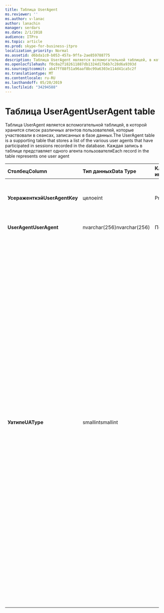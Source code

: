 ```yaml
---
title: Таблица UserAgent
ms.reviewer: ''
ms.author: v-lanac
author: lanachin
manager: serdars
ms.date: 2/1/2018
audience: ITPro
ms.topic: article
ms.prod: skype-for-business-itpro
localization_priority: Normal
ms.assetid: d6bda1c0-b053-457a-9ffa-2ae859788775
description: Таблица UserAgent является вспомогательной таблицей, в которой хранится список различных агентов пользователей, которые участвовали в сеансах, записанных в базе данных. Каждая запись в таблице представляет одного агента пользователя
ms.openlocfilehash: f0c8a2f182611887db1324d17b6b7c28d6a9393d
ms.sourcegitcommit: ab47ff88f51a96aaf8bc99a6303e114d41ca5c2f
ms.translationtype: MT
ms.contentlocale: ru-RU
ms.lasthandoff: 05/20/2019
ms.locfileid: "34294588"
---
```

# <a name="useragent-table"></a><span data-ttu-id="cbf2c-104">Таблица UserAgent</span><span class="sxs-lookup"><span data-stu-id="cbf2c-104">UserAgent table</span></span>
 
<span data-ttu-id="cbf2c-105">Таблица UserAgent является вспомогательной таблицей, в которой хранится список различных агентов пользователей, которые участвовали в сеансах, записанных в базе данных.</span><span class="sxs-lookup"><span data-stu-id="cbf2c-105">The UserAgent table is a supporting table that stores a list of the various user agents that have participated in sessions recorded in the database.</span></span> <span data-ttu-id="cbf2c-106">Каждая запись в таблице представляет одного агента пользователя</span><span class="sxs-lookup"><span data-stu-id="cbf2c-106">Each record in the table represents one user agent</span></span>
  
|<span data-ttu-id="cbf2c-107">**Столбец**</span><span class="sxs-lookup"><span data-stu-id="cbf2c-107">**Column**</span></span>|<span data-ttu-id="cbf2c-108">**Тип данных**</span><span class="sxs-lookup"><span data-stu-id="cbf2c-108">**Data Type**</span></span>|<span data-ttu-id="cbf2c-109">**Ключ/индекс**</span><span class="sxs-lookup"><span data-stu-id="cbf2c-109">**Key/Index**</span></span>|<span data-ttu-id="cbf2c-110">**Сведения**</span><span class="sxs-lookup"><span data-stu-id="cbf2c-110">**Details**</span></span>|
|:-----|:-----|:-----|:-----|
|<span data-ttu-id="cbf2c-111">**Усераженткэй**</span><span class="sxs-lookup"><span data-stu-id="cbf2c-111">**UserAgentKey**</span></span> <br/> |<span data-ttu-id="cbf2c-112">целое</span><span class="sxs-lookup"><span data-stu-id="cbf2c-112">int</span></span>  <br/> |<span data-ttu-id="cbf2c-113">Primary</span><span class="sxs-lookup"><span data-stu-id="cbf2c-113">Primary</span></span>  <br/> |<span data-ttu-id="cbf2c-114">Уникальный номер, идентифицирующий агент пользователя.</span><span class="sxs-lookup"><span data-stu-id="cbf2c-114">Unique number identifying this user agent.</span></span>  <br/> |
|<span data-ttu-id="cbf2c-115">**UserAgent**</span><span class="sxs-lookup"><span data-stu-id="cbf2c-115">**UserAgent**</span></span> <br/> |<span data-ttu-id="cbf2c-116">nvarchar(256)</span><span class="sxs-lookup"><span data-stu-id="cbf2c-116">nvarchar(256)</span></span>  <br/> |<span data-ttu-id="cbf2c-117">Повторя</span><span class="sxs-lookup"><span data-stu-id="cbf2c-117">Unique</span></span>  <br/> |<span data-ttu-id="cbf2c-118">Строка агента пользователя.</span><span class="sxs-lookup"><span data-stu-id="cbf2c-118">User Agent string.</span></span>  <br/> |
|<span data-ttu-id="cbf2c-119">**Уатипе**</span><span class="sxs-lookup"><span data-stu-id="cbf2c-119">**UAType**</span></span> <br/> |<span data-ttu-id="cbf2c-120">smallint</span><span class="sxs-lookup"><span data-stu-id="cbf2c-120">smallint</span></span>  <br/> | <br/> |<span data-ttu-id="cbf2c-121">1 — сервер исправлений.</span><span class="sxs-lookup"><span data-stu-id="cbf2c-121">1 is Mediation Server.</span></span>  <br/> <span data-ttu-id="cbf2c-122">2 — это сервер конференц-связи с/V.</span><span class="sxs-lookup"><span data-stu-id="cbf2c-122">2 is A/V Conferencing Server.</span></span>  <br/> <span data-ttu-id="cbf2c-123">4 — Skype для бизнеса.</span><span class="sxs-lookup"><span data-stu-id="cbf2c-123">4 is Skype for Business.</span></span>  <br/> <span data-ttu-id="cbf2c-124">8 — это IP-телефон.</span><span class="sxs-lookup"><span data-stu-id="cbf2c-124">8 is IP Phone.</span></span>  <br/> <span data-ttu-id="cbf2c-125">16 — консоль Live Meeting.</span><span class="sxs-lookup"><span data-stu-id="cbf2c-125">16 is Live Meeting Console.</span></span>  <br/> <span data-ttu-id="cbf2c-126">32 — средство проверки развертывания (ДВТ).</span><span class="sxs-lookup"><span data-stu-id="cbf2c-126">32 is Deployment Validation Tool (DVT).</span></span>  <br/> <span data-ttu-id="cbf2c-127">64 — это сервер Skype для бизнеса на компьютерах Macintosh.</span><span class="sxs-lookup"><span data-stu-id="cbf2c-127">64 is Skype for Business Server on Macintosh computers.</span></span>  <br/> <span data-ttu-id="cbf2c-128">128 является помощником по Skype для бизнеса Server.</span><span class="sxs-lookup"><span data-stu-id="cbf2c-128">128 is Skype for Business Server Attendant.</span></span>  <br/> <span data-ttu-id="cbf2c-129">256 является службой объявлений конференций.</span><span class="sxs-lookup"><span data-stu-id="cbf2c-129">256 is Conferencing Announcement service.</span></span>  <br/> <span data-ttu-id="cbf2c-130">512 — автоматический секретарь конференц-связи.</span><span class="sxs-lookup"><span data-stu-id="cbf2c-130">512 is Conferencing Auto Attendant.</span></span>  <br/> <span data-ttu-id="cbf2c-131">1024 является приложением группы ответа.</span><span class="sxs-lookup"><span data-stu-id="cbf2c-131">1024 is Response Group application.</span></span>  <br/> <span data-ttu-id="cbf2c-132">2048 находится за пределами голосового контроля.</span><span class="sxs-lookup"><span data-stu-id="cbf2c-132">2048 is Outside Voice Control.</span></span>  <br/> |
   


